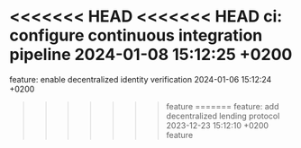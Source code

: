 <<<<<<< HEAD
<<<<<<< HEAD
ci: configure continuous integration pipeline 2024-01-08 15:12:25 +0200
=======
feature: enable decentralized identity verification 2024-01-06 15:12:24 +0200
>>>>>>> feature
=======
feature: add decentralized lending protocol 2023-12-23 15:12:10 +0200
>>>>>>> feature
